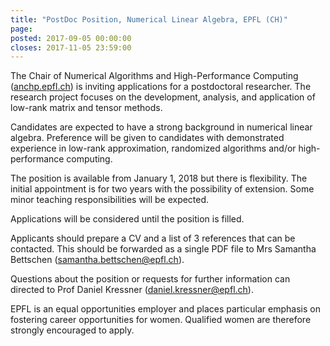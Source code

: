 ```yaml
---
title: "PostDoc Position, Numerical Linear Algebra, EPFL (CH)"
page:  
posted: 2017-09-05 00:00:00
closes: 2017-11-05 23:59:00
---
```


The Chair of Numerical Algorithms and High-Performance Computing
([anchp.epfl.ch](http://anchp.epfl.ch)) is inviting applications for a postdoctoral
researcher. The research project focuses on the development, analysis,
and application of low-rank matrix and tensor methods.

Candidates are expected to have a strong background in numerical
linear algebra. Preference will be given to candidates with demonstrated
experience in low-rank approximation, randomized algorithms and/or
high-performance computing.

The position is available from January 1, 2018 but there is flexibility.
The initial appointment is for two years with the possibility of extension.
Some minor teaching responsibilities will be expected.

Applications will be considered until the position is filled.

Applicants should prepare a CV and a list of 3 references that can be
contacted. This should be forwarded as a single PDF file to Mrs Samantha
Bettschen (<samantha.bettschen@epfl.ch>).

Questions about the position or requests for further information can
directed to Prof Daniel Kressner (<daniel.kressner@epfl.ch>).

EPFL is an equal opportunities employer and places particular emphasis
on fostering career opportunities for women. Qualified women are
therefore strongly encouraged to apply.
